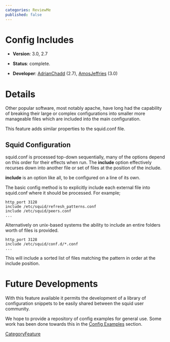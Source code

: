 ```yaml
---
categories: ReviewMe
published: false
---
```

# Config Includes

  - **Version**: 3.0, 2.7

  - **Status**: complete.

  - **Developer**:
    [AdrianChadd](/AdrianChadd)
    (2.7),
    [AmosJeffries](/AmosJeffries)
    (3.0)

# Details

Other popular software, most notably apache, have long had the
capability of breaking their large or complex configurations into
smaller more manageable files which are included into the main
configuration.

This feature adds similar properties to the squid.conf file.

## Squid Configuration

squid.conf is processed top-down sequentially, many of the options
depend on this order for their effects when run. The **include** option
effectively recurses down into another file or set of files at the
position of the include.

**include** is an option like all, to be configured on a line of its
own.

The basic config method is to explicitly include each external file into
squid.conf where it should be processed. For example;

    http_port 3128
    include /etc/squid/refresh_patterns.conf
    include /etc/squid/peers.conf
    ...

Alternatively on unix-based systems the ability to include an entire
folders worth of files is provided.

    http_port 3128
    include /etc/squid/conf.d/*.conf
    ...

This will include a sorted list of files matching the pattern in order
at the include position.

# Future Developments

With this feature available it permits the development of a library of
configuration snippets to be easily shared between the squid user
community.

We hope to provide a repository of config examples for general use. Some
work has been done towards this in the [Config
Examples](/ConfigExamples)
section.

[CategoryFeature](/CategoryFeature)
